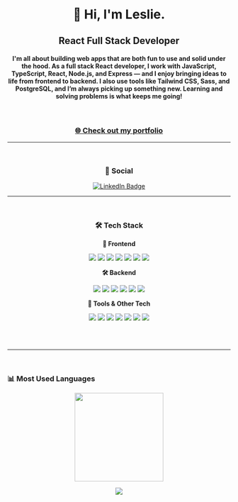 <h1 align="center">👋 Hi, I'm Leslie.</h1>

<h2 align="center">React Full Stack Developer</h2>

<h4 align="center">
I'm all about building web apps that are both fun to use and solid under the hood. As a full stack React developer, I work with JavaScript, TypeScript, React, Node.js, and Express — and I enjoy bringing ideas to life from frontend to backend. I also use tools like Tailwind CSS, Sass, and PostgreSQL, and I’m always picking up something new. Learning and solving problems is what keeps me going!
</h4>

<br>

<h3 align="center">
  <a href="https://leslie-lopez-anaya.netlify.app/" target="_blank">
    🌐 Check out my portfolio
  </a>
</h3>

---

<br>

<h3 align="center">📱 Social</h3>

<p align="center">
  <a href="https://www.linkedin.com/in/leslie-lopez-anaya-1315lcla2125/">
    <img src="https://img.shields.io/badge/%20LinkedIn-0A66C2?style=plastic&logo=linkedin&logoColor=white" alt="LinkedIn Badge"/>
  </a>
</p>

---

<br>

<h3 align="center">🛠️ Tech Stack</h3>

<p align="center"><b>🧩 Frontend</b></p>

<p align="center">
  <img src="https://img.shields.io/badge/CSS3-1572B6?style=plastic&logo=css3&logoColor=white" />
  <img src="https://img.shields.io/badge/JavaScript-F7DF1E?style=plastic&logo=javascript&logoColor=black" />
  <img src="https://img.shields.io/badge/TypeScript-3178C6?style=plastic&logo=typescript&logoColor=white" />
  <img src="https://img.shields.io/badge/React-61DAFB?style=plastic&logo=react&logoColor=black" />
  <img src="https://img.shields.io/badge/Tailwind_CSS-38B2AC?style=plastic&logo=tailwind-css&logoColor=white" />
  <img src="https://img.shields.io/badge/SASS-CC6699?style=plastic&logo=sass&logoColor=white" />
  <img src="https://img.shields.io/badge/Shadcn_UI-111827?style=plastic" />
</p>

<p align="center"><b>🛠️ Backend</b></p>

<p align="center">
  <img src="https://img.shields.io/badge/Node.js-339933?style=plastic&logo=node.js&logoColor=white" />
  <img src="https://img.shields.io/badge/Express.js-000000?style=plastic&logo=express&logoColor=white" />
  <img src="https://img.shields.io/badge/PostgreSQL-4169E1?style=plastic&logo=postgresql&logoColor=white" />
  <img src="https://img.shields.io/badge/MongoDB-47A248?style=plastic&logo=mongodb&logoColor=white" />
  <img src="https://img.shields.io/badge/Firebase-FFCA28?style=plastic&logo=firebase&logoColor=black" />
  <img src="https://img.shields.io/badge/Prisma-2D3748?style=plastic&logo=prisma&logoColor=white" />
</p>

<p align="center"><b>🧰 Tools & Other Tech</b></p>

<p align="center">
  <img src="https://img.shields.io/badge/Git-F05032?style=plastic&logo=git&logoColor=white" />
  <img src="https://img.shields.io/badge/VS_Code-007ACC?style=plastic&logo=visual-studio-code&logoColor=white" />
  <img src="https://img.shields.io/badge/Photoshop-31A8FF?style=plastic&logo=adobe-photoshop&logoColor=white" />
  <img src="https://img.shields.io/badge/Illustrator-FF9A00?style=plastic&logo=adobe-illustrator&logoColor=white" />
  <img src="https://img.shields.io/badge/InDesign-FF3366?style=plastic&logo=adobe-indesign&logoColor=white" />
  <img src="https://img.shields.io/badge/ChatGPT-00A67E?style=plastic&logo=openai&logoColor=white" />
  <img src="https://img.shields.io/badge/GitHub_Copilot-181717?style=plastic&logo=githubcopilot&logoColor=white" />
</p>


<br><br>

---

<br>

### 📊 Most Used Languages

<p align="center">
  <img height="200" src="https://github-readme-stats.vercel.app/api/top-langs?username=LeslieLopez25&theme=holi&layout=compact&langs_count=8&card_width=320" />
</p>

<p align="center">
  <a href="https://git.io/streak-stats">
    <img src="https://streak-stats.demolab.com/?user=LeslieLopez25&theme=holi-theme" />
  </a>
</p>

<!---
LeslieLopez25/LeslieLopez25 is a ✨ special ✨ repository because its `README.md` (this file) appears on your GitHub profile.
You can click the Preview link to take a look at your changes.
--->
